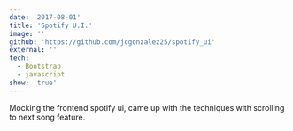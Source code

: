 ```yaml
---
date: '2017-08-01'
title: 'Spotify U.I.'
image: ''
github: 'https://github.com/jcgonzalez25/spotify_ui'
external: ''
tech:
  - Bootstrap
  - javascript
show: 'true'
---
```


Mocking the frontend spotify ui, came up with the techniques with scrolling to next song feature.
